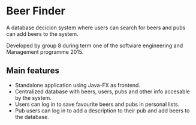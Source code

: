 # Beer Finder

A database decicion system where users can search for beers and pubs can add beers to the system.

Developed by group 8 during term one of the software engineering and Management programme 2015.

## Main features

* Standalone application using Java-FX as frontend.
* Centralized database with beers, users, pubs and other info accesable by the system.
* Users can log in to save favourite beers and pubs in personal lists.
* Pub users can log in to add a description to their pub and add beers to the database.


